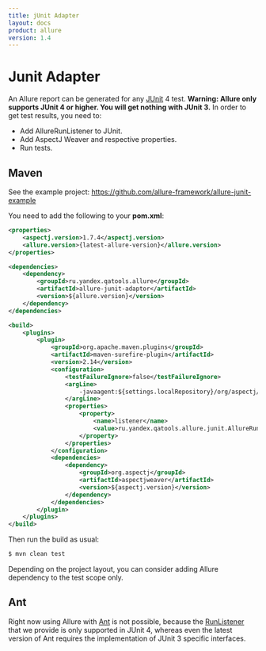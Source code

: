 ```yaml
---
title: jUnit Adapter
layout: docs
product: allure
version: 1.4
---
```


# Junit Adapter

An Allure report can be generated for any [JUnit](http://junit.org/) 4 test.
**Warning: Allure only supports JUnit 4 or higher. You will get nothing with JUnit 3.**
In order to get test results, you need to:

* Add AllureRunListener to JUnit.
* Add AspectJ Weaver and respective properties.
* Run tests.

## Maven

See the example project: https://github.com/allure-framework/allure-junit-example

You need to add the following to your **pom.xml**:
```xml
<properties>
    <aspectj.version>1.7.4</aspectj.version>
    <allure.version>{latest-allure-version}</allure.version>
</properties>

<dependencies>
    <dependency>
        <groupId>ru.yandex.qatools.allure</groupId>
        <artifactId>allure-junit-adaptor</artifactId>
        <version>${allure.version}</version>
    </dependency>
</dependencies>

<build>
    <plugins>
        <plugin>
            <groupId>org.apache.maven.plugins</groupId>
            <artifactId>maven-surefire-plugin</artifactId>
            <version>2.14</version>
            <configuration>
                <testFailureIgnore>false</testFailureIgnore>
                <argLine>
                    -javaagent:${settings.localRepository}/org/aspectj/aspectjweaver/${aspectj.version}/aspectjweaver-${aspectj.version}.jar
                </argLine>
                <properties>
                    <property>
                        <name>listener</name>
                        <value>ru.yandex.qatools.allure.junit.AllureRunListener</value>
                    </property>
                </properties>
            </configuration>
            <dependencies>
                <dependency>
                    <groupId>org.aspectj</groupId>
                    <artifactId>aspectjweaver</artifactId>
                    <version>${aspectj.version}</version>
                </dependency>
            </dependencies>
        </plugin>
    </plugins>
</build>
```
Then run the build as usual:
```bash
$ mvn clean test
```
Depending on the project layout, you can consider adding Allure dependency to the test scope only.

## Ant

Right now using Allure with [Ant](http://ant.apache.org/) is not possible, because the [RunListener](http://junit.sourceforge.net/javadoc/org/junit/runner/notification/RunListener.html) that we provide is only supported in JUnit 4, whereas even the latest version of Ant requires the implementation of JUnit 3 specific interfaces.